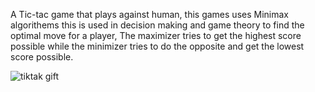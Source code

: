 A Tic-tac game that plays against human, this games uses Minimax algorithems this is used in decision making and game theory to find the optimal move for a player,
The maximizer tries to get the highest score possible while the minimizer tries to do the opposite and get the lowest score possible.


![tiktak gift](https://github.com/SanketSuradkar/CodSoft_AI-Projects/assets/68096112/d1fed96a-c780-455d-8897-386a63cdfff4)
